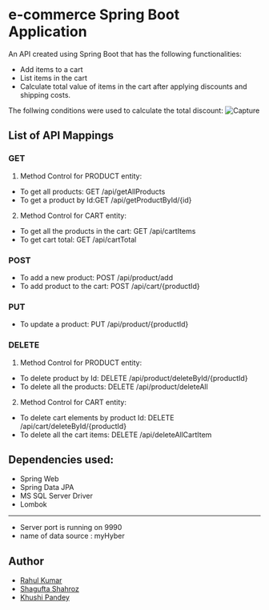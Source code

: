 # e-commerce Spring Boot Application
An API created using Spring Boot that has the following functionalities: </br>
* Add items to a cart
* List items in the cart
* Calculate total value of items in the cart after applying discounts and shipping costs.

The follwing conditions were used to calculate the total discount:
![Capture](https://user-images.githubusercontent.com/59875338/201630006-9967a0ee-ddaa-4f73-9593-daf67e75538f.PNG)



## List of API Mappings

### GET
1. Method Control for PRODUCT entity:
  * To get all products: GET /api/getAllProducts
  * To get a product by Id:GET /api/getProductById/{id}
2. Method Control for CART entity:
  * To get all the products in the cart: GET /api/cartItems
  * To get cart total: GET /api/cartTotal
  
### POST
  * To add a new product: POST /api/product/add
  * To add product to the cart: POST /api/cart/{productId}
  
### PUT
  * To update a product: PUT /api/product/{productId}

### DELETE
1. Method Control for PRODUCT entity:
  * To delete product by Id: DELETE /api/product/deleteById/{productId}
  * To delete all the products: DELETE /api/product/deleteAll
2. Method Control for CART entity:
  * To delete cart elements by product Id: DELETE /api/cart/deleteById/{productId}
  * To delete all the cart items: DELETE /api/deleteAllCartItem
  
## Dependencies used:
* Spring Web
* Spring Data JPA
* MS SQL Server Driver
* Lombok

<hr>

* Server port is running on 9990
* name of data source : myHyber

## Author
- [Rahul Kumar](https://github.com/rahulkumarcse102)
- [Shagufta Shahroz](https://github.com/shaguftashahroz1)
- [Khushi Pandey](https://github.com/Khushipandey)
